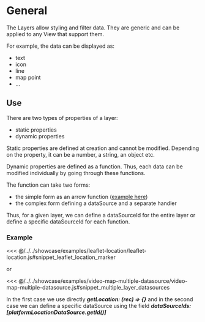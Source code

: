 # General

The Layers allow styling and filter data. They are generic and can be applied to any View that support them.

For example, the data can be displayed as:
- text
- icon
- line
- map point
- ...

## Use

There are two types of properties of a layer:
- static properties
- dynamic properties

Static properties are defined at creation and cannot be modified. Depending on the property, it can be a number, 
a string, an object etc.

Dynamic properties are defined as a function. Thus, each data can be modified individually by going through these functions.

The function can take two forms:
- the simple form as an arrow function ([example here](../views/map/leaflet.md#example))
- the complex form defining a dataSource and a separate handler

Thus, for a given layer, we can define a dataSourceId for the entire layer or define a specific dataSourceId for each function.

### Example

<<< @/../../showcase/examples/leaflet-location/leaflet-location.js#snippet_leaflet_location_marker

or

<<< @/../../showcase/examples/video-map-multiple-datasource/video-map-multiple-datasource.js#snippet_multiple_layer_datasources

In the first case we use directly ***getLocation: (rec) => {}*** and in the second case we can define a specific dataSource using 
the field ***dataSourceIds: [platformLocationDataSource.getId()]***
